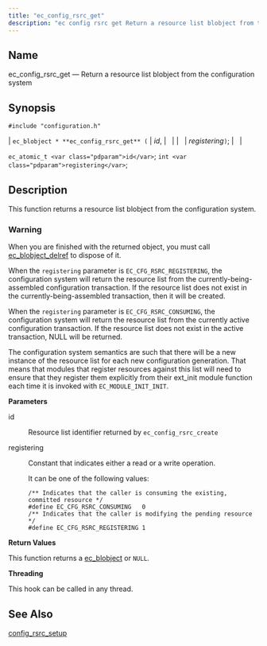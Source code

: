 ```yaml
---
title: "ec_config_rsrc_get"
description: "ec config rsrc get Return a resource list blobject from the configuration system ec blobject ec config rsrc get id registering ec atomic t id int registering This function returns a resource list blobject from the configuration system When you are finished with the returned object you must call ec..."
---
```


<a name="apis.ec_config_rsrc_get"></a> 
## Name

ec_config_rsrc_get — Return a resource list blobject from the configuration system

## Synopsis

`#include "configuration.h"`

| `ec_blobject * **ec_config_rsrc_get** (` | <var class="pdparam">id</var>, |   |
|   | <var class="pdparam">registering</var>`)`; |   |

`ec_atomic_t <var class="pdparam">id</var>`;
`int <var class="pdparam">registering</var>`;<a name="idp8592864"></a> 
## Description

This function returns a resource list blobject from the configuration system.

### Warning

When you are finished with the returned object, you must call [ec_blobject_delref](/momentum/3/3-api/apis-ec-blobject-delref) to dispose of it.

When the `registering` parameter is `EC_CFG_RSRC_REGISTERING`, the configuration system will return the resource list from the currently-being-assembled configuration transaction. If the resource list does not exist in the currently-being-assembled transaction, then it will be created.

When the `registering` parameter is `EC_CFG_RSRC_CONSUMING`, the configuration system will return the resource list from the currently active configuration transaction. If the resource list does not exist in the active transaction, NULL will be returned.

The configuration system semantics are such that there will be a new instance of the resource list for each new configuration generation. That means that modules that register resources against this list will need to ensure that they register them explicitly from their ext_init module function each time it is invoked with `EC_MODULE_INIT_INIT`.

**<a name="idp8600368"></a> Parameters**

<dl class="variablelist">

<dt>id</dt>

<dd>

Resource list identifier returned by `ec_config_rsrc_create`

</dd>

<dt>registering</dt>

<dd>

Constant that indicates either a read or a write operation.

It can be one of the following values:

```
/** Indicates that the caller is consuming the existing, committed resource */
#define EC_CFG_RSRC_CONSUMING   0
/** Indicates that the caller is modifying the pending resource */
#define EC_CFG_RSRC_REGISTERING 1
```
</dd>

</dl>

**<a name="idp8607024"></a> Return Values**

This function returns a [ec_blobject](/momentum/3/3-api/structs-ec-blobject) or `NULL`.

**<a name="idp8609072"></a> Threading**

This hook can be called in any thread.

<a name="idp8610608"></a> 
## See Also

[config_rsrc_setup](/momentum/4/hooks/config-rsrc-setup)